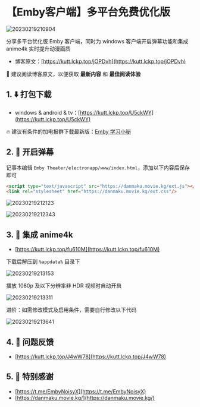 # 【Emby客户端】多平台免费优化版

![20230219210904](https://image.lckp.top/LuckyPuppy514/image/raw/main/screenshot/2023/2023-02-19/20230219210904.webp)

分享多平台优化版 Emby 客户端，同时为 windows 客户端开启弹幕功能和集成 anime4k 实时提升动漫画质<!--more-->

- 博客原文：[https://kutt.lckp.top/jOPDvh](https://kutt.lckp.top/jOPDvh)

🌟 建议阅读博客原文，以便获取 **最新内容** 和 **最佳阅读体验**

## 1. ⬇️ 打包下载

- windows & android & tv：[https://kutt.lckp.top/U5ckWY](https://kutt.lckp.top/U5ckWY)

🔥 建议有条件的加电报群下载最新版：[Emby 学习小秘
](https://t.me/EmbyNoisyX
)

## 2. 🧭 开启弹幕

记事本编辑 `Emby Theater/electronapp/www/index.html`，添加以下内容后保存即可

```html
<script type="text/javascript" src="https://danmaku.movie.kg/ext.js"></script>
<link rel="stylesheet" href="https://danmaku.movie.kg/ext.css"/>
```

![20230219212123](https://image.lckp.top/LuckyPuppy514/image/raw/main/screenshot/2023/2023-02-19/20230219212123.webp)

![20230219212343](https://image.lckp.top/LuckyPuppy514/image/raw/main/screenshot/2023/2023-02-19/20230219212343.webp)

## 3. 🌟 集成 anime4k

- [https://kutt.lckp.top/fu610M](https://kutt.lckp.top/fu610M)

下载后解压到 `%appdata%` 目录下

![20230219213153](https://image.lckp.top/LuckyPuppy514/image/raw/main/screenshot/2023/2023-02-19/20230219213153.webp)

播放 1080p 及以下分辨率非 HDR 视频时自动开启

![20230219213311](https://image.lckp.top/LuckyPuppy514/image/raw/main/screenshot/2023/2023-02-19/20230219213311.webp)

进阶：如需修改模式及启用条件，需要自行修改以下代码

![20230219213641](https://image.lckp.top/LuckyPuppy514/image/raw/main/screenshot/2023/2023-02-19/20230219213641.webp)

## 4. 🤔 问题反馈

- [https://kutt.lckp.top/J4wW78](https://kutt.lckp.top/J4wW78)

## 5. 👏 特别感谢

- [https://t.me/EmbyNoisyX](https://t.me/EmbyNoisyX)
- [https://danmaku.movie.kg/](https://danmaku.movie.kg/)
